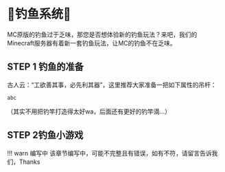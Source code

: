# 🎣钓鱼系统🎣

MC原版的钓鱼过于乏味，那您是否想体验新的钓鱼玩法？来吧，我们的Minecraft服务器有着新一套钓鱼玩法，让MC的钓鱼不在乏味。

## STEP 1 钓鱼的准备
古人云：“工欲善其事，必先利其器”，这里推荐大家准备一把如下属性的吊杆：
                
    abc

（其实不用把钓竿打造得太好wa，后面还有更好的钓竿滴...）

## STEP 2钓鱼小游戏

!!! warn 编写中
    该章节编写中，可能不完整且有错误，如有不符，请留言告诉我们，Thanks 
